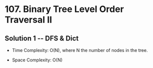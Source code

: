 # 107. Binary Tree Level Order Traversal II

## Solution 1 -- DFS & Dict

* Time Complexity: O(N), where N the number of nodes in the tree.

* Space Complexity: O(N)
